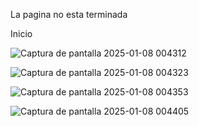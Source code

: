 La pagina no esta terminada

Inicio

![Captura de pantalla 2025-01-08 004312](https://github.com/user-attachments/assets/bdabd0d3-39ce-4cda-81d6-78fc94f83d3d)

![Captura de pantalla 2025-01-08 004323](https://github.com/user-attachments/assets/4e8e784f-fb1a-49eb-9e92-3f62ffce201f)

![Captura de pantalla 2025-01-08 004353](https://github.com/user-attachments/assets/9a32caf4-6a92-4588-930c-b9aba9a91402)

![Captura de pantalla 2025-01-08 004405](https://github.com/user-attachments/assets/65724e7e-3de5-4457-8a72-5cd8e1db0ab5)

